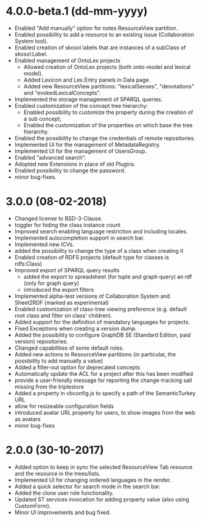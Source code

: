 # 4.0.0-beta.1 (dd-mm-yyyy)
  * Enabled "Add manually" option for notes ResourceView partition.
  * Enabled possibility to add a resource to an existing issue (Collaboration System tool).
  * Enabled creation of skosxl labels that are instances of a subClass of skosxl:Label.
  * Enabled management of OntoLex projects
    * Allowed creation of OntoLex projects (both onto-model and lexical model).
    * Added Lexicon and Lex.Entry panels in Data page.
    * Added new ResourceView partitions: "lexicalSenses", "denotations" and "evokedLexicalConcepts".
  * Implemented the storage management of SPARQL queries.
  * Enabled customization of the concept tree hierarchy:
    * Enabled possibility to customize the property during the creation of a sub concept;
    * Enabled the customization of the properties on which base the tree hierarchy.
  * Enabled the possibility to change the credentials of remote repositories.
  * Implemented UI for the management of MetadataRegistry.
  * Implemented UI for the management of UsersGroup.
  * Enabled "advanced search".
  * Adopted new Extensions in place of old Plugins.
  * Enabled possibility to change the password.
  * minor bug-fixes.

# 3.0.0 (08-02-2018)
  * Changed license to BSD-3-Clause.
  * toggler for hiding the class instance count
  * Improved search enabling language restriction and including locales.  
  * Implemented autocompletion support in search bar.
  * Implemented new ICVs.
  * added the possibility to change the type of a class when creating it
  * Enabled creation of RDFS projects (default type for classes is rdfs:Class)
  * Improved export of SPARQL query results
    * added the export to spreadsheet (for tuple and graph query) an rdf (only for graph query)
    * introduced the export filters  
  *	Implemented alpha-test versions of Collaboration System and Sheet2RDF (marked as experimental)
  * Enabled customization of class-tree viewing preference (e.g. default root class and filter on class' children).
  * Added support for the definition of mandatory languages for projects.
  * Fixed Exceptions when creating a version dump.
  * Added the possibility to configure GraphDB SE (Standard Edition, paid version) repositories.
  * Changed capabilities of some default roles.  
  * Added new actions to ResourceView partitions (in particular, the possibility to add manually a value)
  * Added a filter-out option for deprecated concepts
  * Automatically update the ACL for a project after this has been modified
  * provide a user-friendly message for reporting the change-tracking sail missing from the triplestore
  * Added a property in vbconfig.js to specify a path of the SemanticTurkey URL
  * allow for resizeable configuration fields
  * introduced avatar URL property for users, to show images from the web as avatars
  * minor bug-fixes

# 2.0.0 (30-10-2017)
  * Added option to keep in sync the selected ResourceView Tab resource and the resource in the trees/lists.
  * Implemented UI for changing ordered languages in the render.
  * Added a quick selector for search mode in the search bar.
  * Added the clone user role functionality.
  * Updated ST services invocation for adding property value (also using CustomForm).
  * Minor UI improvements and bug fixed.